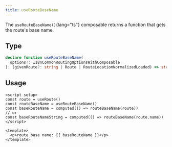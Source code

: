 ```yaml
---
title: useRouteBaseName
---
```


The `useRouteBaseName()`{lang="ts"} composable returns a function that gets the route's base name.

## Type

```ts
declare function useRouteBaseName(
  options?: I18nCommonRoutingOptionsWithComposable
): (givenRoute?: string | Route | RouteLocationNormalizedLoaded) => string | undefined
```

## Usage

```vue
<script setup>
const route = useRoute()
const routeBaseName = useRouteBaseName()
const baseRouteName = computed(() => routeBaseName(route))
// or
const baseRouteNameString = computed(() => routeBaseName(route.name))
</script>

<template>
  <p>route base name: {{ baseRouteName }}</p>
</template>
```
